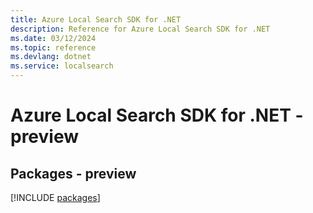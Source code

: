 ```yaml
---
title: Azure Local Search SDK for .NET
description: Reference for Azure Local Search SDK for .NET
ms.date: 03/12/2024
ms.topic: reference
ms.devlang: dotnet
ms.service: localsearch
---
```

# Azure Local Search SDK for .NET - preview
## Packages - preview
[!INCLUDE [packages](local-search-index.md)]